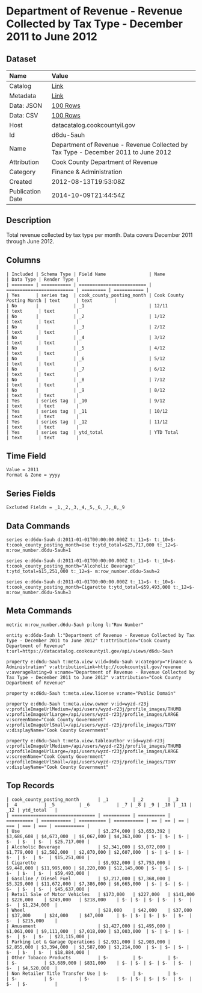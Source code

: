 # Department of Revenue - Revenue Collected by Tax Type - December 2011 to June 2012

## Dataset

| Name | Value |
| :--- | :---- |
| Catalog | [Link](https://catalog.data.gov/dataset/department-of-revenue-revenue-collected-by-tax-type-december-2011-to-june-2012-c34f5) |
| Metadata | [Link](https://datacatalog.cookcountyil.gov/api/views/d6du-5auh) |
| Data: JSON | [100 Rows](https://datacatalog.cookcountyil.gov/api/views/d6du-5auh/rows.json?max_rows=100) |
| Data: CSV | [100 Rows](https://datacatalog.cookcountyil.gov/api/views/d6du-5auh/rows.csv?max_rows=100) |
| Host | datacatalog.cookcountyil.gov |
| Id | d6du-5auh |
| Name | Department of Revenue - Revenue Collected by Tax Type - December 2011 to June 2012 |
| Attribution | Cook County Department of Revenue |
| Category | Finance & Administration |
| Created | 2012-08-13T19:53:08Z |
| Publication Date | 2014-10-09T21:44:54Z |

## Description

Total revenue collected by tax type per month. Data covers December 2011 through June 2012.

## Columns

```ls
| Included | Schema Type | Field Name                | Name                      | Data Type | Render Type |
| ======== | =========== | ========================= | ========================= | ========= | =========== |
| Yes      | series tag  | cook_county_posting_month | Cook County Posting Month | text      | text        |
| No       |             | _1                        | 12/11                     | text      | text        |
| No       |             | _2                        | 1/12                      | text      | text        |
| No       |             | _3                        | 2/12                      | text      | text        |
| No       |             | _4                        | 3/12                      | text      | text        |
| No       |             | _5                        | 4/12                      | text      | text        |
| No       |             | _6                        | 5/12                      | text      | text        |
| No       |             | _7                        | 6/12                      | text      | text        |
| No       |             | _8                        | 7/12                      | text      | text        |
| No       |             | _9                        | 8/12                      | text      | text        |
| Yes      | series tag  | _10                       | 9/12                      | text      | text        |
| Yes      | series tag  | _11                       | 10/12                     | text      | text        |
| Yes      | series tag  | _12                       | 11/12                     | text      | text        |
| Yes      | series tag  | ytd_total                 | YTD Total                 | text      | text        |
```

## Time Field

```ls
Value = 2011
Format & Zone = yyyy
```

## Series Fields

```ls
Excluded Fields = _1,_2,_3,_4,_5,_6,_7,_8,_9
```

## Data Commands

```ls
series e:d6du-5auh d:2011-01-01T00:00:00.000Z t:_11=$- t:_10=$- t:cook_county_posting_month=Use t:ytd_total=$25,717,000 t:_12=$- m:row_number.d6du-5auh=1

series e:d6du-5auh d:2011-01-01T00:00:00.000Z t:_11=$- t:_10=$- t:cook_county_posting_month="Alcoholic Beverage" t:ytd_total=$15,251,000 t:_12=$- m:row_number.d6du-5auh=2

series e:d6du-5auh d:2011-01-01T00:00:00.000Z t:_11=$- t:_10=$- t:cook_county_posting_month=Cigarette t:ytd_total=$59,493,000 t:_12=$- m:row_number.d6du-5auh=3
```

## Meta Commands

```ls
metric m:row_number.d6du-5auh p:long l:"Row Number"

entity e:d6du-5auh l:"Department of Revenue - Revenue Collected by Tax Type - December 2011 to June 2012" t:attribution="Cook County Department of Revenue" t:url=https://datacatalog.cookcountyil.gov/api/views/d6du-5auh

property e:d6du-5auh t:meta.view v:id=d6du-5auh v:category="Finance & Administration" v:attributionLink=http://cookcountyil.gov/revenue v:averageRating=0 v:name="Department of Revenue - Revenue Collected by Tax Type - December 2011 to June 2012" v:attribution="Cook County Department of Revenue"

property e:d6du-5auh t:meta.view.license v:name="Public Domain"

property e:d6du-5auh t:meta.view.owner v:id=wyzd-r23j v:profileImageUrlMedium=/api/users/wyzd-r23j/profile_images/THUMB v:profileImageUrlLarge=/api/users/wyzd-r23j/profile_images/LARGE v:screenName="Cook County Government" v:profileImageUrlSmall=/api/users/wyzd-r23j/profile_images/TINY v:displayName="Cook County Government"

property e:d6du-5auh t:meta.view.tableauthor v:id=wyzd-r23j v:profileImageUrlMedium=/api/users/wyzd-r23j/profile_images/THUMB v:profileImageUrlLarge=/api/users/wyzd-r23j/profile_images/LARGE v:screenName="Cook County Government" v:profileImageUrlSmall=/api/users/wyzd-r23j/profile_images/TINY v:displayName="Cook County Government"
```

## Top Records

```ls
| cook_county_posting_month       | _1         | _2         | _3         | _4          | _5         | _6          | _7 | _8 | _9 | _10 | _11 | _12 | ytd_total   | 
| =============================== | ========== | ========== | ========== | =========== | ========== | =========== | == | == | == | === | === | === | =========== | 
| Use                             | $3,274,000 | $3,653,392 | $3,686,608 | $4,673,000  | $6,067,000 | $4,363,000  | $- | $- | $- | $-  | $-  | $-  | $25,717,000 | 
| Alcoholic Beverage              | $2,341,000 | $3,072,000 | $1,779,000 | $2,582,000  | $2,870,000 | $2,607,000  | $- | $- | $- | $-  | $-  | $-  | $15,251,000 | 
| Cigarette                       | $9,932,000 | $7,753,000 | $9,448,000 | $11,995,000 | $8,220,000 | $12,145,000 | $- | $- | $- | $-  | $-  | $-  | $59,493,000 | 
| Gasoline / Diesel Fuel          | $7,217,000 | $7,368,000 | $5,329,000 | $11,672,000 | $7,386,000 | $6,665,000  | $- | $- | $- | $-  | $-  | $-  | $45,637,000 | 
| Retail Sale of Motor Vehicles   | $173,000   | $227,000   | $141,000   | $226,000    | $249,000   | $218,000    | $- | $- | $- | $-  | $-  | $-  | $1,234,000  | 
| Wheel                           | $28,000    | $42,000    | $37,000    | $37,000     | $24,000    | $47,000     | $- | $- | $- | $-  | $-  | $-  | $215,000    | 
| Amusement                       | $1,427,000 | $1,495,000 | $1,061,000 | $9,111,000  | $7,018,000 | $3,003,000  | $- | $- | $- | $-  | $-  | $-  | $23,115,000 | 
| Parking Lot & Garage Operations | $2,931,000 | $2,903,000 | $2,855,000 | $3,394,000  | $3,587,000 | $3,214,000  | $- | $- | $- | $-  | $-  | $-  | $18,884,000 | 
| Other Tobacco Products          | $-         | $-         | $-         | $-          | $3,689,000 | $831,000    | $- | $- | $- | $-  | $-  | $-  | $4,520,000  | 
| Non Retailer Title Transfer Use | $-         | $-         | $-         | $-          | $-         | $-          | $- | $- | $- | $-  | $-  | $-  | $-          | 
```